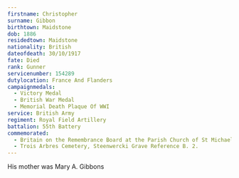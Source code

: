 ```yaml
---
firstname: Christopher
surname: Gibbon
birthtown: Maidstone
dob: 1886
residedtown: Maidstone
nationality: British
dateofdeath: 30/10/1917
fate: Died
rank: Gunner
servicenumber: 154289
dutylocation: France And Flanders
campaignmedals:
  - Victory Medal
  - British War Medal
  - Memorial Death Plaque Of WWI
service: British Army
regiment: Royal Field Artillery
battalion: 55th Battery 
commemorated:
  - Britain on the Remembrance Board at the Parish Church of St Michael & All Angels, Maidstone
  - Trois Arbres Cemetery, Steenwercki Grave Reference B. 2. 
---
```

His mother was Mary A. Gibbons


